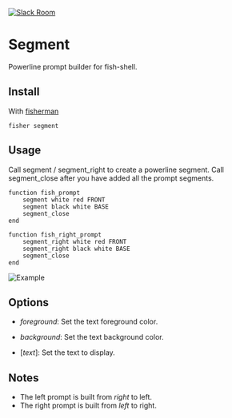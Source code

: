 [![Slack Room][slack-badge]][slack-link]

# Segment

Powerline prompt builder for fish-shell.

## Install

With [fisherman]

```
fisher segment
```

## Usage

Call segment / segment_right to create a powerline segment. Call segment_close after you have added all the prompt segments.

```fish
function fish_prompt
    segment white red FRONT
    segment black white BASE
    segment_close
end

function fish_right_prompt
    segment_right white red FRONT
    segment_right black white BASE
    segment_close
end
```

![Example](https://cloud.githubusercontent.com/assets/8317250/13501135/d0ccc7ec-e1a8-11e5-8bd1-e14b8b40242e.png)

## Options

* *foreground*: Set the text foreground color.

* *background*: Set the text background color.

* [*text*]: Set the text to display.

## Notes

* The left prompt is built from *right* to left.
* The right prompt is built from *left* to right.

[slack-link]: https://fisherman-wharf.herokuapp.com
[slack-badge]: https://fisherman-wharf.herokuapp.com/badge.svg
[fisherman]: https://github.com/fisherman/fisherman
